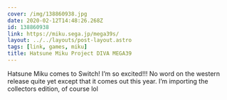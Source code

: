 ```yaml
---
cover: /img/138860938.jpg
date: 2020-02-12T14:48:26.268Z
id: 138860938
link: https://miku.sega.jp/mega39s/
layout: ../../layouts/post-layout.astro
tags: [link, games, miku]
title: Hatsune Miku Project DIVA MEGA39
---
```


Hatsune Miku comes to Switch! I’m so excited!!! No word on the western release quite yet except that it comes out this year. I’m importing the collectors edition, of course lol
